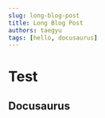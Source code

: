```yaml
---
slug: long-blog-post
title: Long Blog Post
authors: taegyu
tags: [hello, docusaurus]
---
```

# Test

## Docusaurus